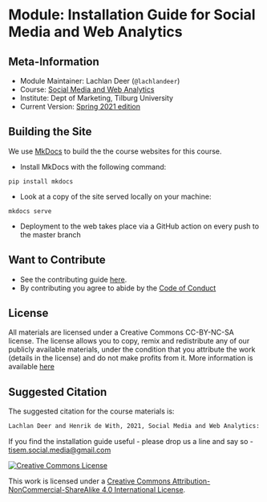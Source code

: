 <!-- markdownlint-disable MD033 -->
<!-- see https://github.com/DavidAnson/markdownlint for code to enable or disable rules -->

# Module:  Installation Guide for Social Media and Web Analytics

## Meta-Information

* Module Maintainer: Lachlan Deer (`@lachlandeer`)
* Course: [Social Media and Web Analytics](https://tisem-digital-marketing.github.io/2021-smwa)
* Institute: Dept of Marketing, Tilburg University
* Current Version: [Spring 2021 edition](https://pp4rs.github.io/2020-uzh-installation-guide)

## Building the Site

We use [MkDocs](https://www.mkdocs.org/) to build the the course websites for this course.

* Install MkDocs with the following command:

```{.bash, id:"j29ie3c7"}
pip install mkdocs
```

* Look at a copy of the site served locally on your machine:

```{.bash, id:"j29ie3c7"}
mkdocs serve
```

* Deployment to the web takes place via a GitHub action on every push to the master branch

## Want to Contribute

* See the contributing guide [here](CONTRIBUTING.md).
* By contributing you agree to abide by the [Code of Conduct](CONDUCT.md)

## License

All materials are licensed under a Creative Commons CC-BY-NC-SA license. The license allows you to copy, remix and redistribute any of our publicly available materials, under the condition that you attribute the work (details in the license) and do not make profits from it. More information is available [here](LICENSE.md)

## Suggested Citation

The suggested citation for the course materials is:

``` bash
Lachlan Deer and Henrik de With, 2021, Social Media and Web Analytics: Installation Guide, University of Tilburg
```

If you find the installation guide useful - please drop us a line and say so - tisem.social.media@gmail.com

<a rel="license" href="http://creativecommons.org/licenses/by-nc-sa/4.0/"><img alt="Creative Commons License" style="border-width:0" src="https://i.creativecommons.org/l/by-nc-sa/4.0/88x31.png" /></a><br />

This work is licensed under a <a rel="license" href="http://creativecommons.org/licenses/by-nc-sa/4.0/">Creative Commons Attribution-NonCommercial-ShareAlike 4.0 International License</a>.
